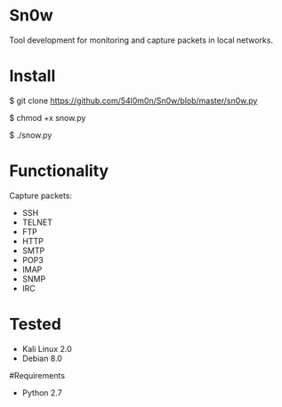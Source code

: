 # Sn0w
Tool development for monitoring and capture packets in local networks.

# Install

 $ git clone https://github.com/54l0m0n/Sn0w/blob/master/sn0w.py

 $ chmod +x snow.py

 $ ./snow.py

# Functionality
Capture packets:
- SSH
- TELNET
- FTP
- HTTP
- SMTP 
- POP3 
- IMAP
- SNMP 
- IRC

# Tested
- Kali Linux 2.0
- Debian 8.0

#Requirements
- Python 2.7
